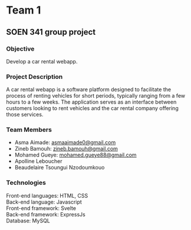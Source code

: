 # Team 1

## SOEN 341 group project

###  Objective

Develop a car rental webapp.

### Project Description

A car rental webapp is a software platform designed to facilitate the process of renting vehicles for short periods, typically ranging from a few hours to a few weeks. The application serves as an interface between customers looking to rent vehicles and the car rental company offering those services.

### Team Members

- Asma Aimade: asmaaimade0@gmail.com
- Zineb Bamouh: zineb.bamouh@gmail.com
- Mohamed Gueye: mohamed.gueye88@gmail.com
- Apolline Leboucher
- Beaudelaire Tsoungui Nzodoumkouo


### Technologies

Front-end languages: HTML, CSS <br/>
Back-end language: Javascript <br/>
Front-end framework: Svelte <br/>
Back-end framework: ExpressJs <br/>
Database: MySQL
